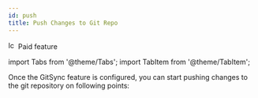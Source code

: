 ```yaml
---
id: push
title: Push Changes to Git Repo
---
```


<div className="badge badge--primary heading-badge">   
  <img 
    src="/img/badge-icons/premium.svg" 
    alt="Icon" 
    width="16" 
    height="16" 
  />
 <span>Paid feature</span>
</div>

import Tabs from '@theme/Tabs';
import TabItem from '@theme/TabItem';

Once the GitSync feature is configured, you can start pushing changes to the git repository on following points:

